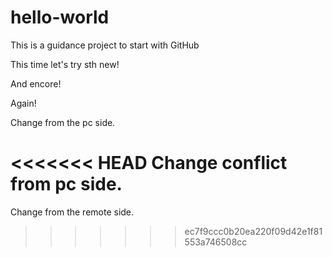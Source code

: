 # hello-world
This is a guidance project to start with GitHub

This time let's try sth new!

And encore!

Again!

Change from the pc side.

<<<<<<< HEAD
Change conflict from pc side.
=======
Change from the remote side.
>>>>>>> ec7f9ccc0b20ea220f09d42e1f81553a746508cc
